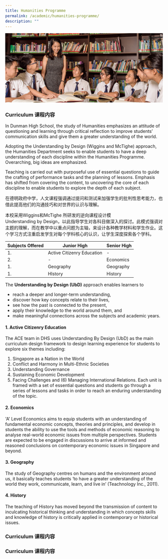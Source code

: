 ```yaml
---
title: Humanities Programme
permalink: /academic/humanities-programme/
description: ""
---
```

![](/images/Homepage/masthead-academic-humanities.jpg)

### **Curriculum 课程内容**
In Dunman High School, the study of Humanities emphasizes an attitude of questioning and learning through critical reflection to improve students’ communication skills and give them a greater understanding of the world.

Adopting the Understanding by Design (Wiggins and McTighe) approach, the Humanities Department seeks to enable students to have a deep understanding of each discipline within the Humanities Programme. Overarching, big ideas are emphasized.

Teaching is carried out with purposeful use of essential questions to guide the crafting of performance tasks and the planning of lessons. Emphasis has shifted from covering the content, to uncovering the core of each discipline to enable students to explore the depth of each subject.

在德明政府中学，人文课程强调通过提问和测试来加强学生的批判性思考能力，也借此提高他们的沟通技巧和对世界的认识与理解。

本校采用Wiggins和McTighe 所研发的逆向课程设计模Understanding by Design，以此指导学生对各科目做深入的探讨。此模式强调对主题的理解，而在教学中以重点问题为主轴，来设计各种教学材料和学生作业。这个学习方式注重启发学生对每个学科核心的认识，让学生深度探索各个学科。

| Subjects Offered | Junior High | Senior High |
| -------- | -------- | -------- |
| 1.     | Active Citizenry Education  |  -     |
| 2.     | -  | Economics     |
| 1.     | Geography  |  Geography   |
| 1.     | HIstory  |  History     |

The **Understanding by Design (UbD)** approach enables learners to

*   reach a deeper and longer-term understanding,
*   discover how key concepts relate to their lives,
*   see how the past is connected to the present,
*   apply their knowledge to the world around them, and
*   make meaningful connections across the subjects and academic years.

#### 1. Active Citizenry Education
The ACE team in DHS uses Understanding By Design (UbD) as the main curriculum design framework to design learning experience for students to explore six themes including: 

1. Singapore as a Nation in the World
2. Conflict and Harmony in Multi-Ethnic Societies 
3. Understanding Governance
4. Sustaining Economic Development
5. Facing Challenges and (6) Managing International Relations. Each unit is framed with a set of essential questions and students go through a series of lessons and tasks in order to reach an enduring understanding of the topic.

#### 2. Economics
'A’ Level Economics aims to equip students with an understanding of fundamental economic concepts, theories and principles, and develop in students the ability to use the tools and methods of economic reasoning to analyse real-world economic issues from multiple perspectives. Students are expected to be engaged in discussions to arrive at informed and reasoned conclusions on contemporary economic issues in Singapore and beyond.

#### 3. Geography
The study of Geography centres on humans and the environment around us, it basically teaches students ‘to have a greater understanding of the world they work, communicate, learn, and live in’ (Teachnology Inc., 2011).

#### 4. History
The teaching of History has moved beyond the transmission of content to inculcating historical thinking and understanding in which concepts skills and knowledge of history is critically applied in contemporary or historical issues.


### **Curriculum 课程内容**

### **Curriculum 课程内容**